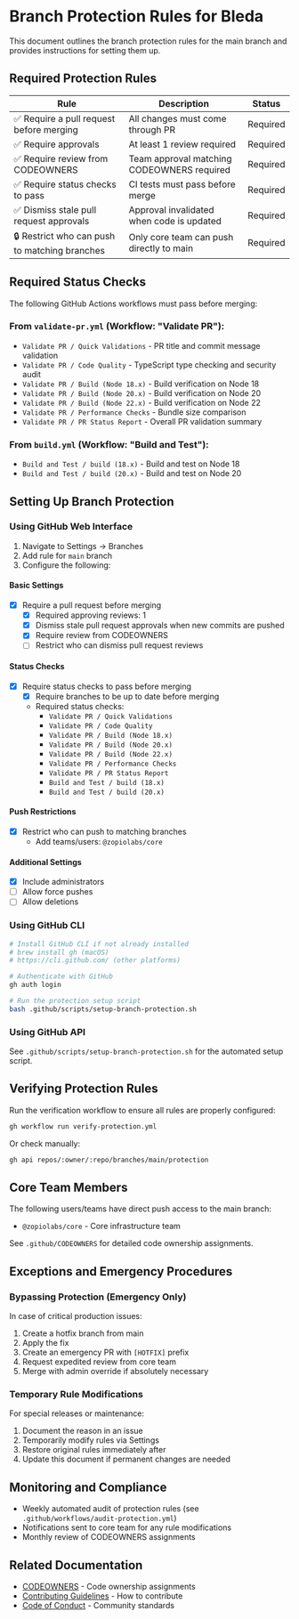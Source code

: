 # Branch Protection Rules for Bleda

This document outlines the branch protection rules for the main branch and provides instructions for setting them up.

## Required Protection Rules

| Rule | Description | Status |
|------|-------------|--------|
| ✅ Require a pull request before merging | All changes must come through PR | Required |
| ✅ Require approvals | At least 1 review required | Required |
| ✅ Require review from CODEOWNERS | Team approval matching CODEOWNERS required | Required |
| ✅ Require status checks to pass | CI tests must pass before merge | Required |
| ✅ Dismiss stale pull request approvals | Approval invalidated when code is updated | Required |
| 🔒 Restrict who can push to matching branches | Only core team can push directly to main | Required |

## Required Status Checks

The following GitHub Actions workflows must pass before merging:

### From `validate-pr.yml` (Workflow: "Validate PR"):
- `Validate PR / Quick Validations` - PR title and commit message validation
- `Validate PR / Code Quality` - TypeScript type checking and security audit
- `Validate PR / Build (Node 18.x)` - Build verification on Node 18
- `Validate PR / Build (Node 20.x)` - Build verification on Node 20
- `Validate PR / Build (Node 22.x)` - Build verification on Node 22
- `Validate PR / Performance Checks` - Bundle size comparison
- `Validate PR / PR Status Report` - Overall PR validation summary

### From `build.yml` (Workflow: "Build and Test"):
- `Build and Test / build (18.x)` - Build and test on Node 18
- `Build and Test / build (20.x)` - Build and test on Node 20

## Setting Up Branch Protection

### Using GitHub Web Interface

1. Navigate to Settings → Branches
2. Add rule for `main` branch
3. Configure the following:

#### Basic Settings
- [x] Require a pull request before merging
  - [x] Required approving reviews: 1
  - [x] Dismiss stale pull request approvals when new commits are pushed
  - [x] Require review from CODEOWNERS
  - [ ] Restrict who can dismiss pull request reviews

#### Status Checks
- [x] Require status checks to pass before merging
  - [x] Require branches to be up to date before merging
  - Required status checks:
    - `Validate PR / Quick Validations`
    - `Validate PR / Code Quality`
    - `Validate PR / Build (Node 18.x)`
    - `Validate PR / Build (Node 20.x)`
    - `Validate PR / Build (Node 22.x)`
    - `Validate PR / Performance Checks`
    - `Validate PR / PR Status Report`
    - `Build and Test / build (18.x)`
    - `Build and Test / build (20.x)`

#### Push Restrictions
- [x] Restrict who can push to matching branches
  - Add teams/users: `@zopiolabs/core`

#### Additional Settings
- [x] Include administrators
- [ ] Allow force pushes
- [ ] Allow deletions

### Using GitHub CLI

```bash
# Install GitHub CLI if not already installed
# brew install gh (macOS)
# https://cli.github.com/ (other platforms)

# Authenticate with GitHub
gh auth login

# Run the protection setup script
bash .github/scripts/setup-branch-protection.sh
```

### Using GitHub API

See `.github/scripts/setup-branch-protection.sh` for the automated setup script.

## Verifying Protection Rules

Run the verification workflow to ensure all rules are properly configured:

```bash
gh workflow run verify-protection.yml
```

Or check manually:

```bash
gh api repos/:owner/:repo/branches/main/protection
```

## Core Team Members

The following users/teams have direct push access to the main branch:

- `@zopiolabs/core` - Core infrastructure team

See `.github/CODEOWNERS` for detailed code ownership assignments.

## Exceptions and Emergency Procedures

### Bypassing Protection (Emergency Only)

In case of critical production issues:

1. Create a hotfix branch from main
2. Apply the fix
3. Create an emergency PR with `[HOTFIX]` prefix
4. Request expedited review from core team
5. Merge with admin override if absolutely necessary

### Temporary Rule Modifications

For special releases or maintenance:

1. Document the reason in an issue
2. Temporarily modify rules via Settings
3. Restore original rules immediately after
4. Update this document if permanent changes are needed

## Monitoring and Compliance

- Weekly automated audit of protection rules (see `.github/workflows/audit-protection.yml`)
- Notifications sent to core team for any rule modifications
- Monthly review of CODEOWNERS assignments

## Related Documentation

- [CODEOWNERS](.github/CODEOWNERS) - Code ownership assignments
- [Contributing Guidelines](CONTRIBUTING.md) - How to contribute
- [Code of Conduct](CODE_OF_CONDUCT.md) - Community standards
